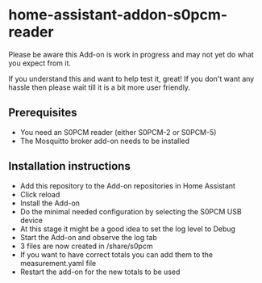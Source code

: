 # home-assistant-addon-s0pcm-reader

Please be aware this Add-on is work in progress and may not yet do what you expect from it.

If you understand this and want to help test it, great! If you don't want any hassle then please wait till it is a bit more user friendly.

## Prerequisites
- You need an S0PCM reader (either S0PCM-2 or S0PCM-5)
- The Mosquitto broker add-on needs to be installed

## Installation instructions

* Add this repository to the Add-on repositories in Home Assistant
* Click reload
* Install the Add-on
* Do the minimal needed configuration by selecting the S0PCM USB device
* At this stage it might be a good idea to set the log level to Debug
* Start the Add-on and observe the log tab
* 3 files are now created in /share/s0pcm
* If you want to have correct totals you can add them to the measurement.yaml file
* Restart the add-on for the new totals to be used